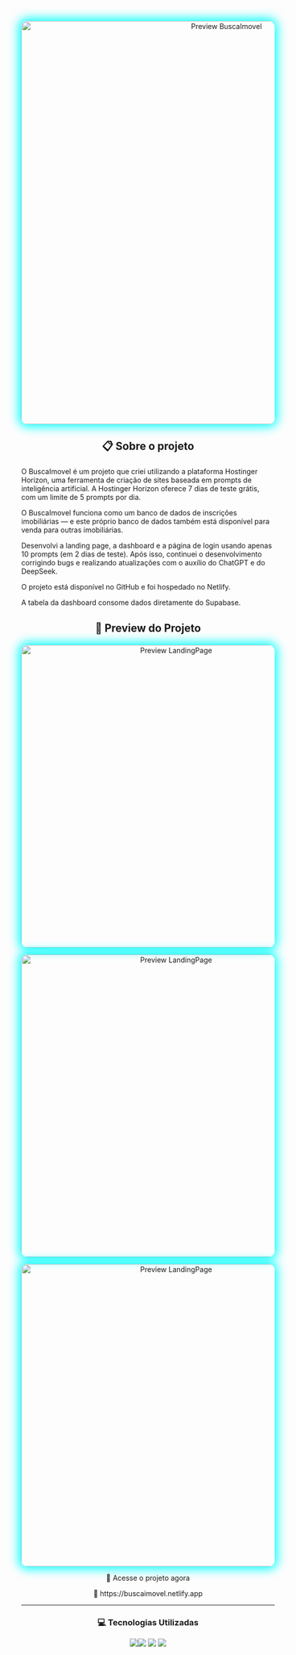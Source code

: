 <p align="center"> <img src="https://buscaimovel.netlify.app/preview.png" alt="Preview BuscaImovel" width="800px" style="border-radius: 12px; box-shadow: 0px 0px 20px 5px #00ffff;"> </p>


## <p align="center"> 📋 Sobre o projeto

O BuscaImovel é um projeto que criei utilizando a plataforma Hostinger Horizon, uma ferramenta de criação de sites baseada em prompts de inteligência artificial. A Hostinger Horizon oferece 7 dias de teste grátis, com um limite de 5 prompts por dia.

O BuscaImovel funciona como um banco de dados de inscrições imobiliárias — e este próprio banco de dados também está disponível para venda para outras imobiliárias.

Desenvolvi a landing page, a dashboard e a página de login usando apenas 10 prompts (em 2 dias de teste). Após isso, continuei o desenvolvimento corrigindo bugs e realizando atualizações com o auxílio do ChatGPT e do DeepSeek.

O projeto está disponível no GitHub e foi hospedado no Netlify.

A tabela da dashboard consome dados diretamente do Supabase.

## <p align="center"> 🌌 Preview do Projeto
<p align="center"> <img src="https://i.ibb.co/Z1gs19mR/image.png" alt="Preview LandingPage" width="600px" style="border-radius: 12px; box-shadow: 0px 0px 20px 5px #00ffff;"> </p>
<p align="center"> <img src="https://i.ibb.co/XfjRHdNJ/image.png" alt="Preview LandingPage" width="600px" style="border-radius: 12px; box-shadow: 0px 0px 20px 5px #00ffff;"> </p>
<p align="center"> <img src="https://i.ibb.co/4gFPgQtw/image.png" alt="Preview LandingPage" width="600px" style="border-radius: 12px; box-shadow: 0px 0px 20px 5px #00ffff;"> </p>
<p align="center"> 🔗 Acesse o projeto agora
<p align="center"> 🚀 https://buscaimovel.netlify.app

---

### <p align="center"> 💻 Tecnologias Utilizadas

<p align="center"> <img src="https://img.shields.io/badge/Deploy-Netlify-7F00FF?style=for-the-badge&logo=netlify&logoColor=white"><img src="https://img.shields.io/badge/Database-Supabase-00FFFF?style=for-the-badge&logo=supabase&logoColor=white"> <img src="https://img.shields.io/badge/Built%20With-Hostinger%20Horizon-7F00FF?style=for-the-badge&logo=hostinger&logoColor=white"> <img src="https://img.shields.io/badge/Support-ChatGPT%20%26%20DeepSeek-7F00FF?style=for-the-badge&logo=openai&logoColor=white"> </p>
